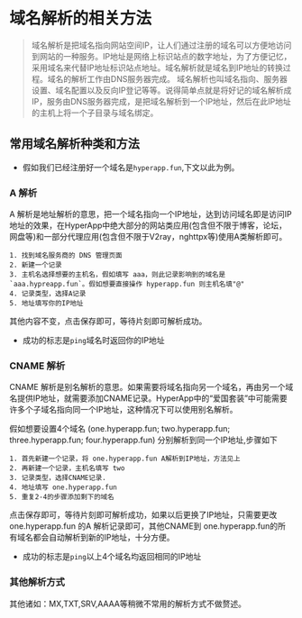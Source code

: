 # 域名解析的相关方法

>域名解析是把域名指向网站空间IP，让人们通过注册的域名可以方便地访问到网站的一种服务。IP地址是网络上标识站点的数字地址，为了方便记忆，采用域名来代替IP地址标识站点地址。域名解析就是域名到IP地址的转换过程。域名的解析工作由DNS服务器完成。
域名解析也叫域名指向、服务器设置、域名配置以及反向IP登记等等。说得简单点就是将好记的域名解析成IP，服务由DNS服务器完成，是把域名解析到一个IP地址，然后在此IP地址的主机上将一个子目录与域名绑定。

## 常用域名解析种类和方法

* 假如我们已经注册好一个域名是`hyperapp.fun`,下文以此为例。

### A 解析

A 解析是地址解析的意思，把一个域名指向一个IP地址，达到访问域名即是访问IP地址的效果，在HyperApp中绝大部分的网站类应用(包含但不限于博客，论坛，网盘等)和一部分代理应用(包含但不限于V2ray，nghttpx等)使用A类解析即可。

```
1. 找到域名服务商的 DNS 管理页面
2. 新建一个记录
3. 主机名选择想要的主机名，假如填写 aaa，则此记录影响到的域名是`aaa.hypreapp.fun`。假如想要直接操作 hyperapp.fun 则主机名填"@"
4. 记录类型，选择A记录
5. 地址填写你的IP地址
```

其他内容不变，点击保存即可，等待片刻即可解析成功。

- 成功的标志是`ping`域名时返回你的IP地址

### CNAME 解析

CNAME 解析是别名解析的意思。如果需要将域名指向另一个域名，再由另一个域名提供IP地址，就需要添加CNAME记录。HyperApp中的“爱国套装”中可能需要许多个子域名指向同一个IP地址，这种情况下可以使用别名解析。

假如想要设置4个域名 (one.hyperapp.fun; two.hyperapp.fun; three.hyperapp.fun; four.hyperapp.fun) 分别解析到同一个IP地址,步骤如下

```
1. 首先新建一个记录，将 one.hyperapp.fun A解析到IP地址，方法见上
2. 再新建一个记录，主机名填写 two
3. 记录类型，选择CNAME记录.
4. 地址填写 one.hyperapp.fun
5. 重复2-4的步骤添加剩下的域名
```

点击保存即可，等待片刻即可解析成功，如果以后更换了IP地址，只需要更改 one.hyperapp.fun 的A 解析记录即可，其他CNAME到 one.hyperapp.fun的所有域名都会自动解析到新的IP地址，十分方便。

- 成功的标志是`ping`以上4个域名均返回相同的IP地址

### 其他解析方式

其他诸如：MX,TXT,SRV,AAAA等稍微不常用的解析方式不做赘述。
